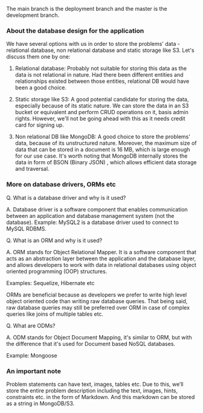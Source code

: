 The main branch is the deployment branch and the master is the development branch.

### About the database design for the application ###

We have several options with us in order to store the problems' data - relational database, non relational database and static storage like S3. Let's discuss them one by one:

1. Relational database: Probably not suitable for storing this data as the data is not relational in nature. Had there been different entities and relationships existed between those entities, relational DB would have been a good choice. 

2. Static storage like S3: A good potential candidate for storing the data, especially because of its static nature. We can store the data in an S3 bucket or equivalent and perform CRUD operations on it, basis admin rights. However, we'll not be going ahead with this as it needs credit card for signing up.

3. Non relational DB like MongoDB: A good choice to store the problems' data, because of its unstructured nature. Moreover, the maximum size of data that can be stored in a document is 16 MB, which is large enough for our use case. It's worth noting that MongoDB internally stores the data in form of BSON (Binary JSON) , which allows efficient data storage and traversal.

### More on database drivers, ORMs etc ###

Q. What is a database driver and why is it used?

A. Database driver is a software component that enables communication between an application and database management system (not the database). Example: MySQL2 is a database driver used to connect to MySQL RDBMS.

Q. What is an ORM and why is it used?

A. ORM stands for Object Relational Mapper. It is a software component that acts as an abstraction layer between the application and the database layer, and allows developers to work with data in relational databases using object oriented programming (OOP) structures.

Examples: Sequelize, Hibernate etc

ORMs are beneficial because as developers we prefer to write high level object oriented code than writing raw database queries. That being said, raw database queries may still be preferred over ORM in case of complex queries like joins of multiple tables etc.

Q. What are ODMs?

A. ODM stands for Object Document Mapping, it's similar to ORM, but with the difference that it's used for Document based NoSQL databases.

Example: Mongoose

### An important note ###

Problem statements can have text, images, tables etc. Due to this, we’ll store the entire problem description including the text, images, hints, constraints etc. in the form of Markdown. And this markdown can be stored as a string in MongoDB/S3.